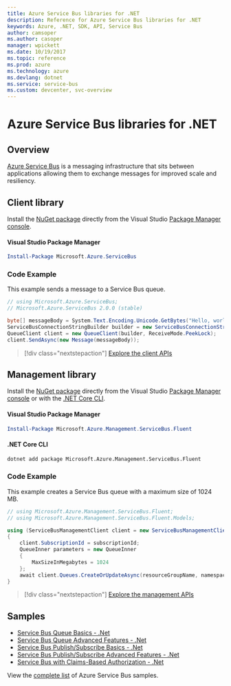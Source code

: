 ```yaml
---
title: Azure Service Bus libraries for .NET
description: Reference for Azure Service Bus libraries for .NET
keywords: Azure, .NET, SDK, API, Service Bus
author: camsoper
ms.author: casoper
manager: wpickett
ms.date: 10/19/2017
ms.topic: reference
ms.prod: azure
ms.technology: azure
ms.devlang: dotnet
ms.service: service-bus
ms.custom: devcenter, svc-overview
---
```


# Azure Service Bus libraries for .NET

## Overview

[Azure Service Bus](https://docs.microsoft.com/azure/service-bus-messaging/service-bus-messaging-overview) is a messaging infrastructure that sits between applications allowing them to exchange messages for improved scale and resiliency.

## Client library

Install the [NuGet package](https://www.nuget.org/packages/Microsoft.Azure.ServiceBus) directly from the Visual Studio [Package Manager console][PackageManager].

#### Visual Studio Package Manager

```powershell
Install-Package Microsoft.Azure.ServiceBus
```

### Code Example

This example sends a message to a Service Bus queue.

```csharp
// using Microsoft.Azure.ServiceBus;
// Microsoft.Azure.ServiceBus 2.0.0 (stable)

byte[] messageBody = System.Text.Encoding.Unicode.GetBytes("Hello, world!");
ServiceBusConnectionStringBuilder builder = new ServiceBusConnectionStringBuilder(connectionString);
QueueClient client = new QueueClient(builder, ReceiveMode.PeekLock);
client.SendAsync(new Message(messageBody));
```

> [!div class="nextstepaction"]
> [Explore the client APIs](/dotnet/api/overview/azure/servicebus/client)


## Management library

Install the [NuGet package](https://www.nuget.org/packages/Microsoft.Azure.Management.ServiceBus.Fluent) directly from the Visual Studio [Package Manager console][PackageManager] or with the [.NET Core CLI][DotNetCLI].

#### Visual Studio Package Manager

```powershell
Install-Package Microsoft.Azure.Management.ServiceBus.Fluent
```

#### .NET Core CLI

```bash
dotnet add package Microsoft.Azure.Management.ServiceBus.Fluent
```

### Code Example

This example creates a Service Bus queue with a maximum size of 1024 MB.

```csharp
// using Microsoft.Azure.Management.ServiceBus.Fluent;
// using Microsoft.Azure.Management.ServiceBus.Fluent.Models;

using (ServiceBusManagementClient client = new ServiceBusManagementClient(credentials))
{
    client.SubscriptionId = subscriptionId;
    QueueInner parameters = new QueueInner
    {
        MaxSizeInMegabytes = 1024
    };
    await client.Queues.CreateOrUpdateAsync(resourceGroupName, namespaceName, queueName, parameters);
}
```

> [!div class="nextstepaction"]
> [Explore the management APIs](/dotnet/api/overview/azure/servicebus/management)

## Samples

- [Service Bus Queue Basics - .Net](https://azure.microsoft.com/resources/samples/service-bus-dotnet-manage-queue-with-basic-features/)
- [Service Bus Queue Advanced Features - .Net](https://azure.microsoft.com/resources/samples/service-bus-dotnet-manage-queue-with-advanced-features/)
- [Service Bus Publish/Subscribe Basics - .Net](https://azure.microsoft.com/resources/samples/service-bus-dotnet-manage-publish-subscribe-with-basic-features/)
- [Service Bus Publish/Subscribe Advanced Features - .Net](https://azure.microsoft.com/resources/samples/service-bus-dotnet-manage-publish-subscribe-with-advanced-features/)
- [Service Bus with Claims-Based Authorization - .Net](https://azure.microsoft.com/resources/samples/service-bus-dotnet-manage-with-claims-based-authorization/)

View the [complete list](https://azure.microsoft.com/resources/samples/?term=service+bus) of Azure Service Bus samples.


[PackageManager]: https://docs.microsoft.com/nuget/tools/package-manager-console
[DotNetCLI]: https://docs.microsoft.com/dotnet/core/tools/dotnet-add-package
